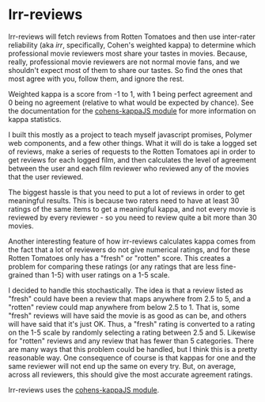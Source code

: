 # Irr-reviews

Irr-reviews will fetch reviews from Rotten Tomatoes and then use inter-rater
reliability (aka *irr*, specifically, Cohen's weighted kappa) to determine which
professional movie reviewers most share your tastes in movies.  Because, really,
professional movie reviewers are not normal movie fans, and we shouldn't expect
most of them to share our tastes. So find the ones that most agree with you, follow
them, and ignore the rest. 

Weighted kappa is a score from -1 to 1, with 1 being perfect agreement and 0 being
no agreement (relative to what would be expected by chance). See the documentation
for the [cohens-kappaJS module](https://github.com/aaronnorby/cohens-kappa-JS) for
more information on kappa statistics. 

I built this mostly as a project to teach myself javascript promises, Polymer web
components, and a few other things. What it will do is take a logged set of
reviews, make a series of requests to the Rotten Tomatoes api in order to get
reviews for each logged film, and then calculates the level of agreement between
the user and each film reviewer who reviewed any of the movies that the user
reviewed. 

The biggest hassle is that you need to put a lot of reviews in order to get
meaningful results. This is because two raters need to have at least 30 ratings of
the same items to get a meaningful kappa, and not every movie is reviewed by every
reviewer - so you need to review quite a bit more than 30 movies.  

Another interesting feature of how irr-reviews calculates kappa comes from the fact
that a lot of reviewers do not give numerical ratings, and for these Rotten
Tomatoes only has a "fresh" or "rotten" score. This creates a problem for comparing
these ratings (or any ratings that are less fine-grained than 1-5) with user ratings on a 1-5 scale. 

I decided to handle this stochastically. The idea is that a review listed as
"fresh" could have been a review that maps anywhere from 2.5 to 5, and a "rotten"
review could map anywhere from below 2.5 to 1. That is, some "fresh" reviews will
have said the movie is as good as can be, and others will have said that it's just
OK. Thus, a "fresh" rating is converted to a rating on the 1-5 scale by randomly
selecting a rating between 2.5 and 5. Likewise for "rotten" reviews and any review
that has fewer than 5 categories. There are many ways that this problem could be
handled, but I think this is a pretty reasonable way. One consequence of course is
that kappas for one and the same reviewer will not end up the same on every try.
But, on average, across all reviewers, this should give the most accurate agreement
ratings.

Irr-reviews uses the [cohens-kappaJS module](https://github.com/aaronnorby/cohens-kappa-JS).

